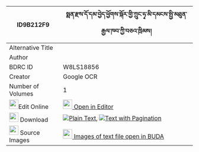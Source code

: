 |ID9B212F9|སྨན་རྫས་དོ་དམ་བྱེད་ཕྱོགས་སྐོར་གྱི་ཀྲུང་ཧྭ་མི་དམངས་སྤྱི་མཐུན་རྒྱལ་ཁབ་ཀྱི་བཅའ་ཁྲིམས། 
| --- | --- 
|Alternative Title |
|Author | 
|BDRC ID | W8LS18856
|Creator | Google OCR
|Number of Volumes| 1
|<img width="25" src="https://img.icons8.com/color/25/000000/edit-property.png">Edit Online| [<img width="25" src="https://avatars.githubusercontent.com/u/45091458?s=200&v=4"> Open in Editor](http://editor.openpecha.org/ID9B212F9)
|<img width="25" src="https://img.icons8.com/fluent/48/000000/download-2.png"/>  Download | [![](https://img.icons8.com/color/20/000000/txt.png)Plain Text](https://github.com/Openpecha/ID9B212F9/releases/download/v1/men_dze_dodam_jechok_kor_gyi_t_plain_ID9B212F9.zip), [![](https://img.icons8.com/color/20/000000/txt.png)Text with Pagination](https://github.com/Openpecha/ID9B212F9/releases/download/v1/men_dze_dodam_jechok_kor_gyi_t_pages_ID9B212F9.zip)
|<img width="25" src="https://img.icons8.com/plasticine/100/000000/pictures-folder.png"/>  Source Images | [<img width="25" src="https://library.bdrc.io/icons/BUDA-small.svg"> Images of text file open in BUDA](https://library.bdrc.io/show/bdr:W8LS18856)